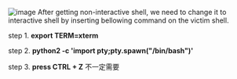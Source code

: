 ![image](https://github.com/lemonpooh/THM-WRITE-UP/assets/59368650/b50315fe-6839-4f98-b00f-2165665eb5c5)
After getting non-interactive shell, we need to change it to interactive shell by inserting bellowing command on the victim shell.

step 1. **export TERM=xterm**

step 2. **python2 -c 'import pty;pty.spawn("/bin/bash")'**

step 3. **press CTRL + Z** 不一定需要

